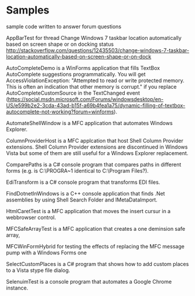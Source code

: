 Samples
=======

sample code written to answer forum questions

AppBarTest for thread Change Windows 7 taskbar location automatically based on screen shape or on docking status http://stackoverflow.com/questions/12435503/change-windows-7-taskbar-location-automatically-based-on-screen-shape-or-on-dock

AutoCompleteDemo is a WinForms application that fills TextBox AutoComplete suggestions programmatically. You will get AccessViolationException: "Attempted to read or write protected memory. This is often an indication that other memory is corrupt." if you replace AutoCompleteCustomSource in the TextChanged event (https://social.msdn.microsoft.com/Forums/windowsdesktop/en-US/e599b2e2-3cda-43ad-b15f-a69b4fea1a75/dynamic-filling-of-textbox-autocomplete-not-working?forum=winforms). 

AutomateShellWindow is a MFC application that automates Windows Explorer.

ColumnProviderHost is a MFC applcation that host Shell Column Provider extensions. Shell Column Provider extensions are discontinued in Windows Vista but some of them are still useful for a Windows Explorer replacement. 

ComparePaths is a C# console program that compares paths in different forms (e.g. is C:\PROGRA~1 identical to C:\Program Files?).

EdiTransform is a C# console program that transforms EDI files.

FindDotnetInWindows is a C++ console application that finds .Net assemblies by using Shell Search Folder and IMetaDataImport.

HtmlCaretTest is a MFC application that moves the insert cursur in a webbrowser control.

MFCSafeArrayTest is a MFC application that creates a one deminsion safe array, 

MFCWinFormHybrid for testing the effects of replacing the MFC message pump with a Windows Forms one

SelectCustomPlaces is a C# program that shows how to add custom places to a Vista stype file dialog. 

SelenuimTest is a console program that automates a Google Chrome instance. 
